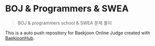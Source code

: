 # BOJ & Programmers & SWEA

> BOJ & programmers school & SWEA 문제 풀이

This is a auto push repository for Baekjoon Online Judge created with [BaekjoonHub](https://github.com/BaekjoonHub/BaekjoonHub).
